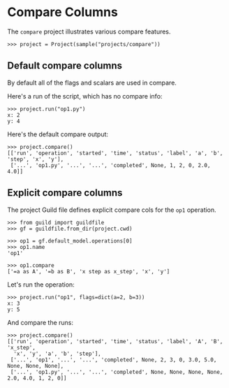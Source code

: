 # Compare Columns

The `compare` project illustrates various compare features.

    >>> project = Project(sample("projects/compare"))

## Default compare columns

By default all of the flags and scalars are used in compare.

Here's a run of the script, which has no compare info:

    >>> project.run("op1.py")
    x: 2
    y: 4

Here's the default compare output:

    >>> project.compare()
    [['run', 'operation', 'started', 'time', 'status', 'label', 'a', 'b', 'step', 'x', 'y'],
     ['...', 'op1.py', '...', '...', 'completed', None, 1, 2, 0, 2.0, 4.0]]

## Explicit compare columns

The project Guild file defines explicit compare cols for the `op1` operation.

    >>> from guild import guildfile
    >>> gf = guildfile.from_dir(project.cwd)

    >>> op1 = gf.default_model.operations[0]
    >>> op1.name
    'op1'

    >>> op1.compare
    ['=a as A', '=b as B', 'x step as x_step', 'x', 'y']

Let's run the operation:

    >>> project.run("op1", flags=dict(a=2, b=3))
    x: 3
    y: 5

And compare the runs:

    >>> project.compare()
    [['run', 'operation', 'started', 'time', 'status', 'label', 'A', 'B', 'x_step',
      'x', 'y', 'a', 'b', 'step'],
     ['...', 'op1', '...', '...', 'completed', None, 2, 3, 0, 3.0, 5.0, None, None, None],
     ['...', 'op1.py', '...', '...', 'completed', None, None, None, None, 2.0, 4.0, 1, 2, 0]]
